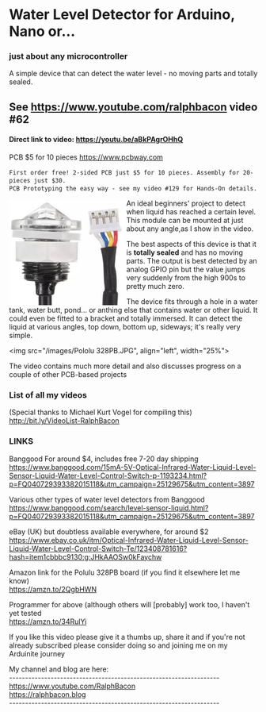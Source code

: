 # Water Level Detector for Arduino, Nano or...
### just about any microcontroller
A simple device that can detect the water level - no moving parts and totally sealed.

## See https://www.youtube.com/ralphbacon video #62
#### Direct link to video: https://youtu.be/aBkPAgrOHhQ

PCB $5 for 10 pieces https://www.pcbway.com  
```
First order free! 2-sided PCB just $5 for 10 pieces. Assembly for 20-pieces just $30.
PCB Prototyping the easy way - see my video #129 for Hands-On details.
```
<img src="/images/Sensor.JPG" align="left">  

An ideal beginners' project to detect when liquid has reached a certain level. This module can be mounted at just about any angle,as I show in the video.  

The best aspects of this device is that it is **totally sealed** and has no moving parts. The output is best detected by an analog GPIO pin but the value jumps very suddenly from the high 900s to pretty much zero.

The device fits through a hole in a water tank, water butt, pond... or anthing else that contains water or other liquid. It could even be fitted to a bracket and totally immersed. It can detect the liquid at various angles, top down, bottom up, sideways; it's really very simple.

<img src="/images/Pololu 328PB.JPG", align="left", width="25%">

The video contains much more detail and also discusses progress on a couple of other PCB-based projects

### List of all my videos
(Special thanks to Michael Kurt Vogel for compiling this)
http://bit.ly/VideoList-RalphBacon

### LINKS

Banggood For around $4, includes free 7-20 day shipping  
https://www.banggood.com/15mA-5V-Optical-Infrared-Water-Liquid-Level-Sensor-Liquid-Water-Level-Control-Switch-p-1193234.html?p=FQ040729393382015118&utm_campaign=25129675&utm_content=3897

Various other types of water level detectors from Banggood  
https://www.banggood.com/search/level-sensor-liquid.html?p=FQ040729393382015118&utm_campaign=25129675&utm_content=3897  

eBay (UK) but doubtless available everywhere, for around $2  
https://www.ebay.co.uk/itm/Optical-Infrared-Water-Liquid-Level-Sensor-Liquid-Water-Level-Control-Switch-Te/123408781616?hash=item1cbbbc9130:g:JHkAAOSw0kFaychw  

Amazon link for the Polulu 328PB board (if you find it elsewhere let me know)  
https://amzn.to/2QgbHWN  

Programmer for above (although others will [probably] work too, I haven't yet tested  
https://amzn.to/34RulYi  

If you like this video please give it a thumbs up, share it and if you're not already subscribed please consider doing so and joining me on my Arduinite journey

My channel and blog are here:  
\------------------------------------------------------------------  
https://www.youtube.com/RalphBacon  
https://ralphbacon.blog  
\------------------------------------------------------------------
